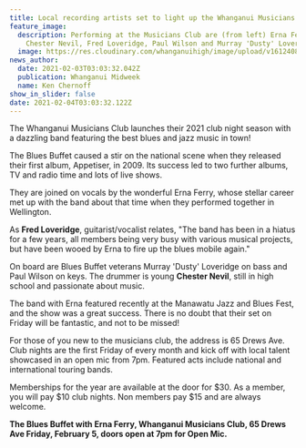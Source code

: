 ```yaml
---
title: Local recording artists set to light up the Whanganui Musicians Club
feature_image:
  description: Performing at the Musicians Club are (from left) Erna Ferry,
    Chester Nevil, Fred Loveridge, Paul Wilson and Murray 'Dusty' Loveridge.
  image: https://res.cloudinary.com/whanganuihigh/image/upload/v1612408851/News/Chester_Nevil_Fred_Loveridge._midweek_3.1.21.jpg
news_author:
  date: 2021-02-03T03:03:32.042Z
  publication: Whanganui Midweek
  name: Ken Chernoff
show_in_slider: false
date: 2021-02-04T03:03:32.122Z
---
```

The Whanganui Musicians Club launches their 2021 club night season with a dazzling band featuring the best blues and jazz music in town!

The Blues Buffet caused a stir on the national scene when they released their first album, Appetiser, in 2009. Its success led to two further albums, TV and radio time and lots of live shows.

They are joined on vocals by the wonderful Erna Ferry, whose stellar career met up with the band about that time when they performed together in Wellington.

As **Fred Loveridge**, guitarist/vocalist relates, "The band has been in a hiatus for a few years, all members being very busy with various musical projects, but have been wooed by Erna to fire up the blues mobile again."

On board are Blues Buffet veterans Murray 'Dusty' Loveridge on bass and Paul Wilson on keys. The drummer is young **Chester Nevil**, still in high school and passionate about music.

The band with Erna featured recently at the Manawatu Jazz and Blues Fest, and the show was a great success. There is no doubt that their set on Friday will be fantastic, and not to be missed!

For those of you new to the musicians club, the address is 65 Drews Ave. Club nights are the first Friday of every month and kick off with local talent showcased in an open mic from 7pm. Featured acts include national and international touring bands.

Memberships for the year are available at the door for $30. As a member, you will pay $10 club nights. Non members pay $15 and are always welcome.

**The Blues Buffet with Erna Ferry, Whanganui Musicians Club, 65 Drews Ave
Friday, February 5, doors open at 7pm for Open Mic.**